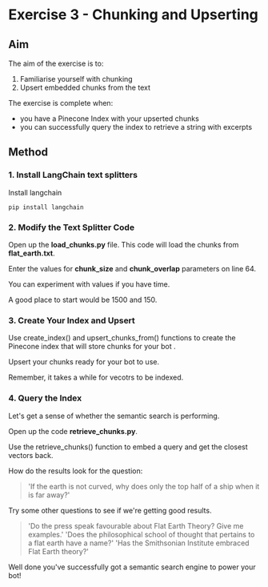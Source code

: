 # Exercise 3 - Chunking and Upserting

## Aim

The aim of the exercise is to:
1. Familiarise yourself with chunking
2. Upsert embedded chunks from the text

The exercise is complete when:
- you have a Pinecone Index with your upserted chunks
- you can successfully query the index to retrieve a string with excerpts

## Method

### 1. Install LangChain text splitters

Install langchain

    pip install langchain


### 2. Modify the Text Splitter Code

Open up the **load_chunks.py** file. This code will load the chunks from **flat_earth.txt**.

Enter  the values for  **chunk_size** and **chunk_overlap** parameters on line 64.

You can experiment with values if you have time.

A good place to start would be 1500 and 150.


### 3. Create Your Index and Upsert

Use create_index() and upsert_chunks_from() functions to create the 
Pinecone index that will store chunks for your bot . 

Upsert your chunks ready for your bot to use.

Remember, it takes a while for vecotrs to be indexed.


### 4. Query the Index

Let's get a sense of whether the semantic search is performing.

Open up the code **retrieve_chunks.py**.

Use the retrieve_chunks() function to embed a query and get the 
closest vectors back.

How do the results look for the question:

> 'If the earth is not curved, why does only the top half of a ship when it is far away?'

Try some other questions to see if we're getting good results.

> 'Do the press speak favourable about Flat Earth Theory? Give me examples.'
> 'Does the philosophical school of thought that pertains to a flat earth have a name?'
> 'Has the Smithsonian Institute embraced Flat Earth theory?'


Well done you've successfully got a semantic search engine to power your bot!